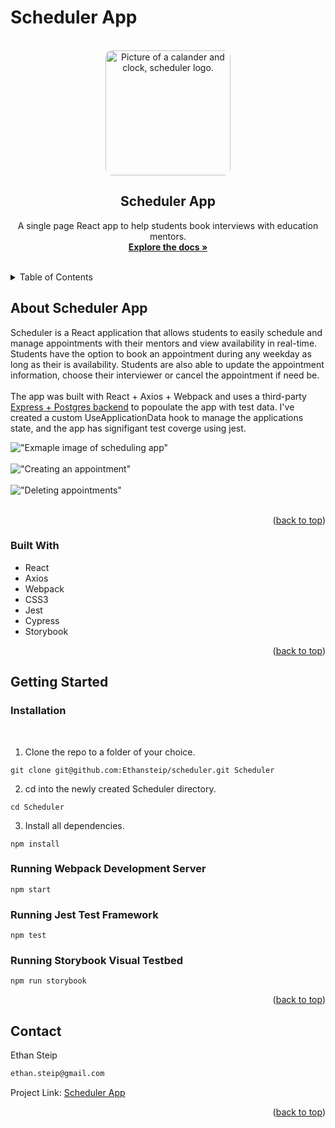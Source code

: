 # Scheduler App

<!-- PROJECT LOGO -->
<br />
<div align="center">
  <a href="https://github.com/Ethansteip/scheduler">
    <img src="https://github.com/Ethansteip/scheduler/blob/master/docs/Ethan_Steip_a_professional_and_minamilist_logo_of_a_scheduling__a5fb0746-7d46-4677-83a5-9e83a6ce15b6.png?raw=true" alt="Picture of a calander and clock, scheduler logo." width="200" style="border-radius:10px;">
  </a>

<h2 align="center">Scheduler App</h2>

  <p align="center">
    A single page React app to help students book interviews with education mentors.
    <br />
    <a href="https://github.com/Ethansteip/scheduler"><strong>Explore the docs »</strong></a>
    <br />
    <br />
  </p>
</div>



<!-- TABLE OF CONTENTS -->
<details>
  <summary>Table of Contents</summary>
  <ol>
    <li>
      <a href="#about-the-project">About Scheduler App</a>
      <ul>
        <li><a href="#built-with">Built With</a></li>
      </ul>
    </li>
    <li>
      <a href="#getting-started">Getting Started</a>
      <ul>
        <li><a href="#installation">Installation</a></li>
      </ul>
    </li>
  </ol>
</details>



<!-- ABOUT THE PROJECT -->
## About Scheduler App

<p>Scheduler is a React application that allows students to easily schedule and manage appointments with their mentors and view availability in real-time. Students have the option to book an appointment during any weekday as long as their is availability. Students are also able to update the appointment information, choose their interviewer or cancel the appointment if need be. 
<br>
<br>
The app was built with React + Axios + Webpack and uses a third-party <a href="https://github.com/lighthouse-labs/scheduler-api">Express + Postgres backend</a> to popoulate the app with test data. I've created a custom UseApplicationData hook to manage the applications state, and the app has signifigant test coverge using jest.<p>

!["Exmaple image of scheduling app"](https://github.com/Ethansteip/scheduler/blob/master/docs/Screen%20Shot%202023-01-21%20at%201.10.08%20PM.png?raw=true)
<br>
<br>
!["Creating an appointment"](https://github.com/Ethansteip/scheduler/blob/master/docs/Screen%20Shot%202023-01-21%20at%201.10.27%20PM.png?raw=true)
<br>
<br>
!["Deleting appointments"](https://github.com/Ethansteip/scheduler/blob/master/docs/Screen%20Shot%202023-01-21%20at%201.12.05%20PM.png?raw=true)
<br>
<br>

<p align="right">(<a href="#readme-top">back to top</a>)</p>



### Built With

* React
* Axios
* Webpack
* CSS3
* Jest
* Cypress
* Storybook

<p align="right">(<a href="#readme-top">back to top</a>)</p>



<!-- GETTING STARTED -->
## Getting Started

### Installation
<br>


1. Clone the repo to a folder of your choice.
```
git clone git@github.com:Ethansteip/scheduler.git Scheduler
```
2. cd into the newly created Scheduler directory.
```
cd Scheduler
```
3. Install all dependencies.
```
npm install
```
### Running Webpack Development Server
```
npm start
```
### Running Jest Test Framework
```
npm test
```
### Running Storybook Visual Testbed
```
npm run storybook
```
<p align="right">(<a href="#readme-top">back to top</a>)</p>



<!-- CONTACT -->
## Contact

Ethan Steip
<br>
```sh
ethan.steip@gmail.com
```

Project Link: [Scheduler App](https://github.com/Ethansteip/scheduler)

<p align="right">(<a href="#readme-top">back to top</a>)</p>
